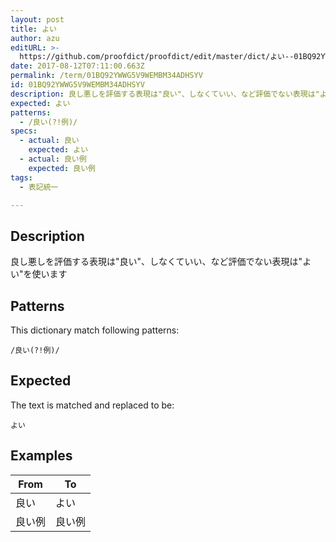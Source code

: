```yaml
---
layout: post
title: よい
author: azu
editURL: >-
  https://github.com/proofdict/proofdict/edit/master/dict/よい--01BQ92YWWG5V9WEMBM34ADHSYV.yml
date: 2017-08-12T07:11:00.663Z
permalink: /term/01BQ92YWWG5V9WEMBM34ADHSYV
id: 01BQ92YWWG5V9WEMBM34ADHSYV
description: 良し悪しを評価する表現は"良い"、しなくていい、など評価でない表現は"よい"を使います
expected: よい
patterns:
  - /良い(?!例)/
specs:
  - actual: 良い
    expected: よい
  - actual: 良い例
    expected: 良い例
tags:
  - 表記統一

---
```


## Description

良し悪しを評価する表現は"良い"、しなくていい、など評価でない表現は"よい"を使います

## Patterns

This dictionary match following patterns:

    /良い(?!例)/

## Expected

The text is matched and replaced to be:

    よい

## Examples

| From | To  |
| ---- | --- |
| 良い   | よい  |
| 良い例  | 良い例 |
